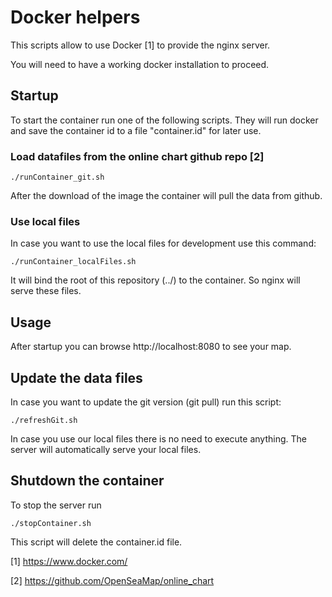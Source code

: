 # Docker helpers

This scripts allow to use Docker [1] to provide the nginx server.

You will need to have a working docker installation to proceed.

## Startup
To start the container run one of the following scripts. They will run docker
and save the container id to a file "container.id" for later use.

### Load datafiles from the online chart github repo [2]
    ./runContainer_git.sh
After the download of the image the container will pull the data from github.

### Use local files
In case you want to use the local files for development use this command:

    ./runContainer_localFiles.sh

It will bind the root of this repository (../) to the container. So nginx will
serve these files.

## Usage
After startup you can browse http://localhost:8080 to see your map.

## Update the data files
In case you want to update the git version (git pull) run this script:

    ./refreshGit.sh

In case you use our local files there is no need to execute anything.
The server will automatically serve your local files.

## Shutdown the container
To stop the server run

    ./stopContainer.sh

This script will delete the container.id file.



[1] https://www.docker.com/

[2] https://github.com/OpenSeaMap/online_chart
